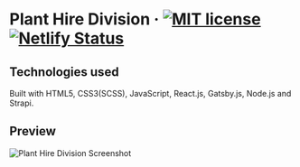 # Plant Hire Division · [![MIT license](https://img.shields.io/badge/License-MIT-blue.svg)](https://lbesson.mit-license.org/) [![Netlify Status](https://api.netlify.com/api/v1/badges/24e2afdc-f6be-49d0-a30b-15e9ef71adb3/deploy-status)](https://app.netlify.com/sites/plant-hire-division/deploys)

## Technologies used

Built with HTML5, CSS3(SCSS), JavaScript, React.js, Gatsby.js, Node.js and Strapi.

## Preview

![Plant Hire Division Screenshot](https://i.imgur.com/CZgnJPV.png 'PHD')
